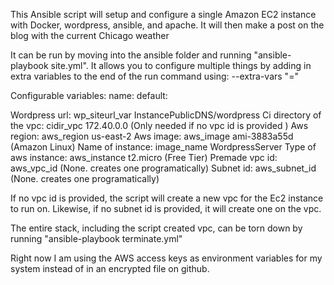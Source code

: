 This Ansible script will setup and configure a single Amazon EC2 instance with Docker, wordpress, ansible, and apache. 
It will then make a post on the blog with the current Chicago weather 

It can be run by moving into the ansible folder and running "ansible-playbook site.yml". 
It allows you to configure multiple things by adding in extra variables to the end of the run command using:
    --extra-vars "<variable to set>=<Value to use>" 

Configurable variables:       name:            default: 

   Wordpress url:             wp_siteurl_var   InstancePublicDNS/wordpress
   Ci directory of the vpc:   cidir_vpc        172.40.0.0  (Only needed if no vpc id is provided )
   Aws region:                aws_region       us-east-2
   Aws image:                 aws_image        ami-3883a55d  (Amazon Linux)
   Name of instance:          image_name       WordpressServer
   Type of aws instance:      aws_instance     t2.micro    (Free Tier)
   Premade vpc id:            aws_vpc_id       (None. creates one programatically)
   Subnet id:                 aws_subnet_id    (None. creates one programatically)

If no vpc id is provided, the script will create a new vpc for the Ec2 instance to run on. Likewise, if no subnet id is provided, it will create one on the vpc. 

The entire stack, including the script created vpc, can be torn down by running "ansible-playbook terminate.yml"

Right now I am using the AWS access keys as environment variables for my system instead of in an encrypted file on github. 
